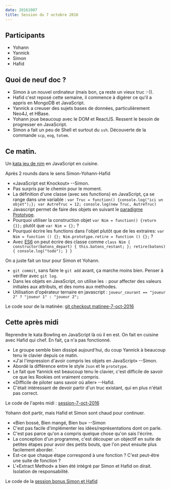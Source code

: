 ```yaml
---
date: 20161007
title: Session du 7 octobre 2016
---
```


## Participants

- Yohann
- Yannick
- Simon
- Hafid


## Quoi de neuf doc ?

- Simon à un nouvel ordinateur (mais bon, ça reste un vieux truc :-)).
- Hafid c'est reposé cette semaine, il commence à digérer ce qu'il a appris en
  MongoDB et JavaScript.
- Yannick a creuser des sujets bases de données, particulièrement Neo4J, et
  HBase.
- Yohann joue beaucoup avec le DOM et ReactJS. Ressent le besoin de progresser
  en JavaScript.
- Simon a fait un peu de Shell et surtout du `ssh`. Découverte de la commande
  `scp`, `eog`, `totem`.


## Ce matin.

Un [kata jeu de nim](http://codingdojo.org/kata/Nim/) en JavaScript en cuisine.

Après 2 rounds dans le sens Simon-Yohann-Hafid

- «JavaScript est Knockout» --Simon.
- Pas surpris par le chemin pour le moment.
- La définition d'une classe (avec ses functions) en JavaScript, ça se range
  dans une variable : `var Truc = function() {console.log("ici un objet");};
  var AutreTruc = 12; console.log(new Truc, AutreTruc)`
- Javascript permet de faire des objets en suivant le [paradigme
  Prototype](https://fr.wikipedia.org/wiki/Programmation_orient%C3%A9e_prototype).
- Pourquoi utiliser la construction objet `var Nim = function() {return {}};`
  plutôt que `var Nim = {};` ?
- Pourquoi écrire les functions dans l'objet plutôt que de les extraires: `var
  Nim = function () {}; Nim.prototype.retire = function () {};` ?
- Avec
  [ES6](https://fr.wikipedia.org/wiki/ECMAScript#ECMAScript_Edition_6_.28ES6.29)
  on peut écrire des classe comme `class Nim { constructor(batons_depart) {
  this.batons_restant; }; retire(batons) { console.log("todo"); } }`

On a juste fait un tour pour Simon et Yohann.

- `git commit`, sans faire le `git add` avant, ça marche moins bien. Penser à
  vérifier avec `git log`.
- Dans les objets en JavaScript, on utilise les `:` pour affecter des valeurs
  initiales aux attributs, et des noms aux méthodes.
- Utilisation d'opérateur ternaire en javascript : `joueur_courant == "joueur
  2" ? "joueur 1" : "joueur 2";`

Le code sour de la matinée: [git checkout
matinee-7-oct-2016](https://github.com/ut7/rookie-club/releases/tag/matinee-7-oct-2016)


## Cette après midi

Reprendre le kata Bowling en JavaScript là où il en est. On fait en cuisine
avec Hafid qui chef. En fait, ça n'a pas fonctionné.

- Le groupe semble bien dissipé aujourd'hui, du coup Yannick à beaucoup tenu le
  clavier depuis ce matin.
- «J'ai l'impression d'avoir compris les objets en JavaScript» --Simon.
- Abordé la différence entre le style `Json` et le `prototype`.
- Le fait que Yannick est beaucoup tenu le clavier, c'est difficile de savoir
  ce que les Rookies ont vraiment compris.
- «Difficile de piloter sans savoir où aller» --Hafid.
- C'était intéressant de devoir partir d'un truc existant, qui en plus n'était
  pas correct.

Le code de l'après midi :
[session-7-oct-2016](http://github.com/ut7/rookie-club/releases/tag/session-7-oct-2016)

Yohann doit partir, mais Hafid et Simon sont chaud pour continuer.

- «Bien bossé, Bien mangé, Bien bu» --Simon
- C'est pas facile d'implémenter les idées/représentations dont on parle.
- C'est pas parce qu'on a compris quelque chose qu'on sais l'écrire.
- La conception d'un programme, c'est découper un objectif en suite de petites
  étapes pour avoir des petits bouts, que l'on peut ensuite plus facilement
  aborder.  `
- Est-ce que chaque étape correspond à une fonction ? C'est peut-être une suite
  de fonction ?
- L'«Extract Method» a bien été intégré par Simon et Hafid on dirait. Isolation
  de responsabilité.

Le code de la [session bonus Simon et Hafid](https://github.com/ut7/rookie-club/releases/tag/session-bonus-simon-et-hafid)
